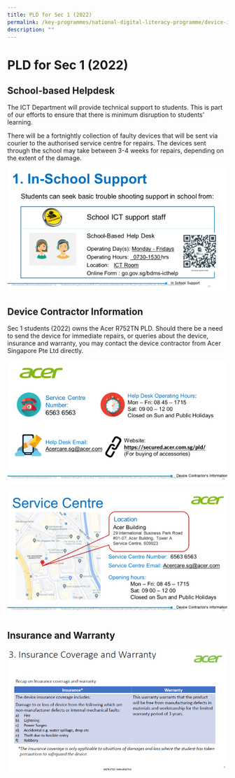 ```yaml
---
title: PLD for Sec 1 (2022)
permalink: /key-programmes/national-digital-literacy-programme/device-information-kits/pld-for-sec-1-2022
description: ""
---
```

# PLD for Sec 1 (2022)

## School-based Helpdesk

The ICT Department will provide technical support to students.    This is part of our efforts to ensure that there is minimum disruption to students’ learning.  

There will be a fortnightly collection of faulty devices that will be sent via courier to the authorised service centre for repairs. The devices sent through the school may take between 3-4 weeks for repairs, depending on the extent of the damage.

![School-based Helpdesk](/images/41-acer-device-support-01.png)

## Device Contractor Information

Sec 1 students (2022) owns the Acer R752TN PLD.  Should there be a need to send the device for immediate repairs, or queries about the device, insurance and warranty, you may contact the device contractor from Acer Singapore Pte Ltd directly.

![Device Contractor Information](/images/41-acer-device-support-02.png)

![Service Centre](/images/41-acer-device-support-03.png)

## Insurance and Warranty

![Insurance and Warranty](/images/41-acer-device-support-04.png)

